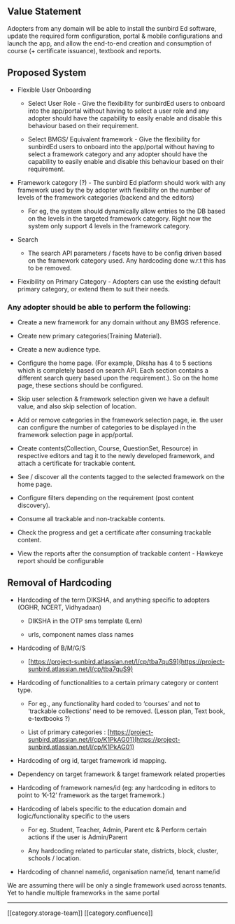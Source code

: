 
## Value Statement
Adopters from any domain will be able to install the sunbird Ed software, update the required form configuration, portal & mobile configurations and launch the app, and allow the end-to-end creation and consumption of course (+ certificate issuance), textbook and reports.


## Proposed System

* Flexible User Onboarding


    * Select User Role - Give the flexibility for sunbirdEd users to onboard into the app/portal without having to select a user role and any adopter should have the capability to easily enable and disable this behaviour based on their requirement.


    * Select BMGS/ Equivalent framework - Give the flexibility for sunbirdEd users to onboard into the app/portal without having to select a framework category and any adopter should have the capability to easily enable and disable this behaviour based on their requirement.



    
* Framework category (?) - The sunbird Ed platform should work with any framework used by the by adopter with flexibility on the number of levels of the framework categories (backend and the editors)


    * For eg, the system should dynamically allow entries to the DB based on the levels in the targeted framework category. Right now the system only support 4 levels in the framework category.



    
* Search 


    * The search API  parameters / facets have to be config driven based on the framework category used. Any hardcoding done w.r.t this has to be removed.



    
* Flexibility on Primary Category - Adopters can use the existing default primary category, or extend them to suit their needs.




### Any adopter should be able to perform the following:

* Create a new framework for any domain without any BMGS reference.


* Create new primary categories(Training Material).


* Create a new audience type.


* Configure the home page. (For example, Diksha has 4 to 5 sections which is completely based on search API. Each section contains a different search query based upon the requirement.). So on the home page, these sections should be configured.


* Skip user selection & framework selection given we have a default value, and also skip selection of location. 


* Add or remove categories in the framework selection page, ie. the user can configure the number of categories to be displayed in the framework selection page in app/portal.


* Create contents(Collection, Course, QuestionSet, Resource) in respective editors and tag it to the newly developed framework, and attach a certificate for trackable content.


* See / discover all the contents tagged to the selected framework on the home page.


* Configure filters depending on the requirement (post content discovery).


* Consume all trackable and non-trackable contents.


* Check the progress and get a certificate after consuming trackable content.


* View the reports after the consumption of trackable content - Hawkeye report should be configurable




## Removal of Hardcoding 

* Hardcoding of the term DIKSHA, and anything specific to adopters (OGHR, NCERT, Vidhyadaan)


    * DIKSHA in the OTP sms template (Lern)


    * urls, component names class names



    
* Hardcoding of B/M/G/S


    * [https://project-sunbird.atlassian.net/l/cp/tba7quS9](https://project-sunbird.atlassian.net/l/cp/tba7quS9)



    
* Hardcoding of functionalities to a certain primary category or content type. 


    * For eg., any functionality hard coded to ‘courses’ and not to ‘trackable collections’ need to be removed. (Lesson plan, Text book, e-textbooks ?)


    * List of primary categories : [https://project-sunbird.atlassian.net/l/cp/K1PkAG01](https://project-sunbird.atlassian.net/l/cp/K1PkAG01)



    
* Hardcoding of org id, target framework id mapping.


* Dependency on target framework & target framework related properties


* Hardcoding of framework names/id (eg: any hardcoding in editors to point to ‘K-12’ framework as the target framework.)


* Hardcoding of labels specific to the education domain and logic/functionality specific to the users


    * For eg. Student, Teacher, Admin, Parent etc & Perform certain actions if the user is Admin/Parent


    * Any hardcoding related to particular state, districts, block, cluster, schools / location.



    
* Hardcoding of channel name/id, organisation name/id, tenant name/id



We are assuming there will be only a single framework used across tenants. Yet to handle multiple frameworks in the same portal



*****

[[category.storage-team]] 
[[category.confluence]] 
